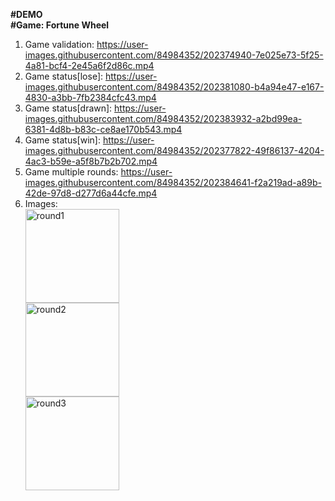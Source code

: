 <strong>#DEMO</strong>
<br/>
<strong>#Game: Fortune Wheel</strong>
  1. Game validation: https://user-images.githubusercontent.com/84984352/202374940-7e025e73-5f25-4a81-bcf4-2e45a6f2d86c.mp4
  2. Game status[lose]: https://user-images.githubusercontent.com/84984352/202381080-b4a94e47-e167-4830-a3bb-7fb2384cfc43.mp4
  3. Game status[drawn]: https://user-images.githubusercontent.com/84984352/202383932-a2bd99ea-6381-4d8b-b83c-ce8ae170b543.mp4
  4. Game status[win]: https://user-images.githubusercontent.com/84984352/202377822-49f86137-4204-4ac3-b59e-a5f8b7b2b702.mp4
  5. Game multiple rounds: https://user-images.githubusercontent.com/84984352/202384641-f2a219ad-a89b-42de-97d8-d277d6a44cfe.mp4
  6. Images:
     <br/>
     <div class="row justify-content-around">
        <div class="col-3">
          <img width="150" alt="round1" src="https://user-images.githubusercontent.com/84984352/202375462-f7fb8d3e-a307-4106-83ef-2606fc8aa693.png">
        </div>
        <div class="col-3">
          <img width="150" alt="round2" src="https://user-images.githubusercontent.com/84984352/202390802-7269815d-b355-49d4-a015-3f49dd60eded.png">
        </div>
        <div class="col-3">
          <img width="150" alt="round3" src="https://user-images.githubusercontent.com/84984352/202391052-04eaf32e-f7e5-46d5-a48e-8c640c4738fc.png">
        </div>
     </div>
     

